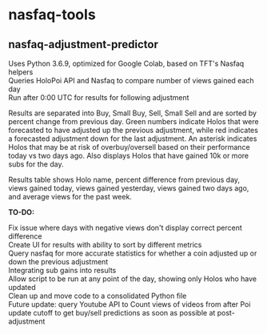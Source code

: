 # nasfaq-tools

## nasfaq-adjustment-predictor
Uses Python 3.6.9, optimized for Google Colab, based on TFT's Nasfaq helpers  
Queries HoloPoi API and Nasfaq to compare number of views gained each day  
Run after 0:00 UTC for results for following adjustment

Results are separated into Buy, Small Buy, Sell, Small Sell and are sorted by percent change from previous day. Green numbers indicate Holos that were forecasted to
have adjusted up the previous adjustment, while red indicates a forecasted adjustment down for the last adjustment. An asterisk indicates Holos that may be at risk of overbuy/oversell
based on their performance today vs two days ago. Also displays Holos that have gained 10k or more subs for the day.

Results table shows Holo name, percent difference from previous day, views gained today, views gained yesterday, views gained two days ago, and average views for the past week.

<b>TO-DO:</b>

Fix issue where days with negative views don't display correct percent difference  
Create UI for results with ability to sort by different metrics  
Query nasfaq for more accurate statistics for whether a coin adjusted up or down the previous adjustment  
Integrating sub gains into results  
Allow script to be run at any point of the day, showing only Holos who have updated  
Clean up and move code to a consolidated Python file  
Future update: query Youtube API to Count views of videos from after Poi update cutoff to get buy/sell predictions as soon as possible at post-adjustment  
